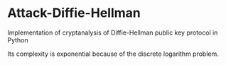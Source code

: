 # Attack-Diffie-Hellman
Implementation of cryptanalysis of Diffie-Hellman public key protocol in Python

Its complexity is exponential because of the discrete logarithm problem. 

